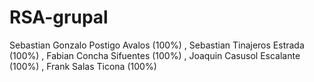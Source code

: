 # RSA-grupal

Sebastian Gonzalo Postigo Avalos (100%)
, Sebastian Tinajeros Estrada (100%)
, Fabian Concha Sifuentes (100%)
, Joaquin Casusol Escalante (100%)
, Frank Salas Ticona (100%)
